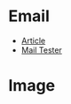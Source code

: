 # Email
- [Article](http://unusuallydifficult.com/guide/finding-someones-email-address/)
- [Mail Tester](https://mailtester.com/en/)
# Image 
